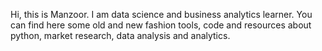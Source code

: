Hi, this is Manzoor. I am data science and business analytics learner. You can find here some old and new fashion tools, code and resources about python, market research, data analysis and analytics. 
